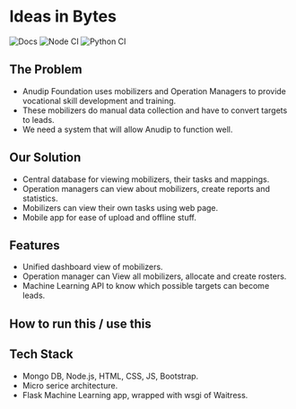 # Ideas in Bytes

![Docs](https://github.com/IndiaCFG3/team-64/workflows/Deploy%20mkdocs/badge.svg)
![Node CI](https://github.com/IndiaCFG3/team-64/workflows/Node%20CI/badge.svg)
![Python CI](https://github.com/IndiaCFG3/team-64/workflows/Python%20CI/badge.svg)

## The Problem

- Anudip Foundation uses mobilizers and Operation Managers to provide vocational skill development and training.
- These mobilizers do manual data collection and have to convert targets to leads.
- We need a system that will allow Anudip to function well.

## Our Solution
- Central database for viewing mobilizers, their tasks and mappings.
- Operation managers can view about mobilizers, create reports and statistics.
- Mobilizers can view their own tasks using web page.
- Mobile app for ease of upload and offline stuff.

## Features
- Unified dashboard view of mobilizers.
- Operation manager can View all mobilizers, allocate and create rosters.
- Machine Learning API to know which possible targets can become leads.

## How to run this / use this

## Tech Stack
- Mongo DB, Node.js, HTML, CSS, JS, Bootstrap.
- Micro serice architecture.
- Flask Machine Learning app, wrapped with wsgi of Waitress.



